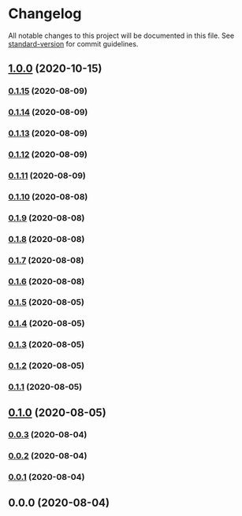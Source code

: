 # Changelog

All notable changes to this project will be documented in this file. See [standard-version](https://github.com/conventional-changelog/standard-version) for commit guidelines.

## [1.0.0](https://github.com/xtoolkit/vuejs-api/compare/v0.1.15...v1.0.0) (2020-10-15)

### [0.1.15](https://github.com/xtoolkit/vuejs-api/compare/v0.1.14...v0.1.15) (2020-08-09)

### [0.1.14](https://github.com/xtoolkit/vuejs-api/compare/v0.1.13...v0.1.14) (2020-08-09)

### [0.1.13](https://github.com/xtoolkit/vuejs-api/compare/v0.1.12...v0.1.13) (2020-08-09)

### [0.1.12](https://github.com/xtoolkit/vuejs-api/compare/v0.1.11...v0.1.12) (2020-08-09)

### [0.1.11](https://github.com/xtoolkit/vuejs-api/compare/v0.1.10...v0.1.11) (2020-08-09)

### [0.1.10](https://github.com/xtoolkit/vuejs-api/compare/v0.1.9...v0.1.10) (2020-08-08)

### [0.1.9](https://github.com/xtoolkit/vuejs-api/compare/v0.1.8...v0.1.9) (2020-08-08)

### [0.1.8](https://github.com/xtoolkit/vuejs-api/compare/v0.1.7...v0.1.8) (2020-08-08)

### [0.1.7](https://github.com/xtoolkit/vuejs-api/compare/v0.1.6...v0.1.7) (2020-08-08)

### [0.1.6](https://github.com/xtoolkit/vuejs-api/compare/v0.1.5...v0.1.6) (2020-08-08)

### [0.1.5](https://github.com/xtoolkit/nuxtjs-device/compare/v0.1.4...v0.1.5) (2020-08-05)

### [0.1.4](https://github.com/xtoolkit/nuxtjs-device/compare/v0.1.2...v0.1.4) (2020-08-05)

### [0.1.3](https://github.com/xtoolkit/nuxtjs-device/compare/v0.1.2...v0.1.3) (2020-08-05)

### [0.1.2](https://github.com/xtoolkit/nuxtjs-device/compare/v0.1.1...v0.1.2) (2020-08-05)

### [0.1.1](https://github.com/xtoolkit/nuxtjs-device/compare/v0.1.0...v0.1.1) (2020-08-05)

## [0.1.0](https://github.com/xtoolkit/nuxtjs-device/compare/v0.0.3...v0.1.0) (2020-08-05)

### [0.0.3](https://github.com/xtoolkit/nuxtjs-device/compare/v0.0.2...v0.0.3) (2020-08-04)

### [0.0.2](https://github.com/xtoolkit/nuxtjs-device/compare/v0.0.1...v0.0.2) (2020-08-04)

### [0.0.1](https://github.com/xtoolkit/vue-api/compare/v0.0.0...v0.0.1) (2020-08-04)

## 0.0.0 (2020-08-04)

